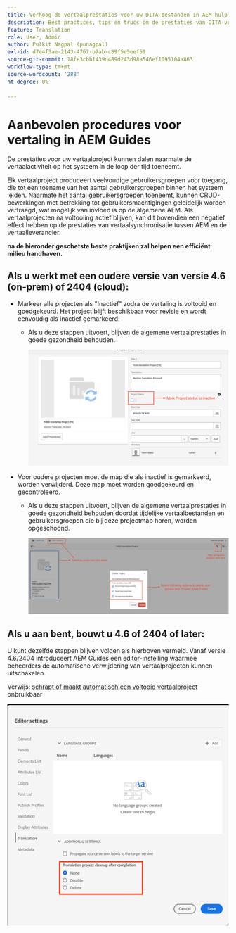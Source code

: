 ```yaml
---
title: Verhoog de vertaalprestaties voor uw DITA-bestanden in AEM hulplijnen
description: Best practices, tips en trucs om de prestaties van DITA-vertaalprojecten in AEM Guides te verbeteren
feature: Translation
role: User, Admin
author: Pulkit Nagpal (punagpal)
exl-id: d7e4f3ae-2143-4767-b7ab-c89f5e5eef59
source-git-commit: 18fe3cbb1439d489d243d98a546ef1095104a863
workflow-type: tm+mt
source-wordcount: '288'
ht-degree: 0%

---
```


# Aanbevolen procedures voor vertaling in AEM Guides

De prestaties voor uw vertaalproject kunnen dalen naarmate de vertaalactiviteit op het systeem in de loop der tijd toeneemt.

Elk vertaalproject produceert veelvoudige gebruikersgroepen voor toegang, die tot een toename van het aantal gebruikersgroepen binnen het systeem leiden. Naarmate het aantal gebruikersgroepen toeneemt, kunnen CRUD-bewerkingen met betrekking tot gebruikersmachtigingen geleidelijk worden vertraagd, wat mogelijk van invloed is op de algemene AEM. Als vertaalprojecten na voltooiing actief blijven, kan dit bovendien een negatief effect hebben op de prestaties van vertaalsynchronisatie tussen AEM en de vertaalleverancier.

**na de hieronder geschetste beste praktijken zal helpen een efficiënt milieu handhaven.**

## Als u werkt met een oudere versie van versie 4.6 (on-prem) of 2404 (cloud):

- Markeer alle projecten als &quot;Inactief&quot; zodra de vertaling is voltooid en goedgekeurd. Het project blijft beschikbaar voor revisie en wordt eenvoudig als inactief gemarkeerd.
   - Als u deze stappen uitvoert, blijven de algemene vertaalprestaties in goede gezondheid behouden.

     ![ Inactief vertaalproject ](../assets/translation/translation-project-image1.png)

- Voor oudere projecten moet de map die als inactief is gemarkeerd, worden verwijderd. Deze map moet worden goedgekeurd en gecontroleerd.
   - Als u deze stappen uitvoert, blijven de algemene vertaalprestaties in goede gezondheid behouden doordat tijdelijke vertaalbestanden en gebruikersgroepen die bij deze projectmap horen, worden opgeschoond.

     ![ Vertaalproject en -map verwijderen ](../assets/translation/translation-project-image2.png)


## Als u aan bent, bouwt u 4.6 of 2404 of later:

U kunt dezelfde stappen blijven volgen als hierboven vermeld. Vanaf versie 4.6/2404 introduceert AEM Guides een editor-instelling waarmee beheerders de automatische verwijdering van vertaalprojecten kunnen uitschakelen.

Verwijs: [ schrapt of maakt automatisch een voltooid vertaalproject ](https://experienceleague.adobe.com/en/docs/experience-manager-guides/using/user-guide/author-content/create-preview-topics/author-content-aem-guides/work-with-web-editor/translate-documents-web-editor#automatically-delete-or-disable-a-completed-translation-project) onbruikbaar

![ Geautomatiseerde montages om vertaalproject in AEM Guides te schrappen en onbruikbaar te maken ](../assets/translation/translation-project-image3.png)
